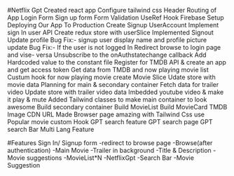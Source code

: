 #Netflix Gpt
Created react app
Configure tailwind css
Header
Routing of App
Login Form
Sign up form
Form Validation
UseRef Hook
Firebase Setup
Deploying Our App To Production
Create Signup UserAccount
Implement sign In user API
Create redux store with userSlice
Implemented Signout
Update profile
Bug Fix:- signup user display name and profile picture update
Bug Fix:- If the user is not logged In Redirect browse to login page and vise- versa
Unsubscribe to the onAuthstatechange callback
Add Hardcoded value to the constant file
Register for TMDB API & create an app and get access token
Get data from TMDB and now playing movie list
Custum hook for now playing movie
create Movie Slice
Udate store with movie data
Planning for main & secondary container
Fetch data for trailer video
Update store with trailer video data
Imbedded youtube video & make it play & mute
Added Tailwind classes to make main container to look awesome
Build secondary container
Build MovieList
Build MovieCard
TMDB Image CDN URL
Made Browser page amazing with Tailwind Css
use Popular movie custom Hook
GPT search feature
GPT search page
GPT search Bar
Multi Lang Feature

#Features
Sign In/ Signup form
 -redirect to browse page
-Browse(after authentication)
    -Main Movie
    -Trailer in background
    -Title & Description
    -Movie suggestions
        -MovieList*N
-NetflixGpt
    -Search Bar
    -Movie Suggestion